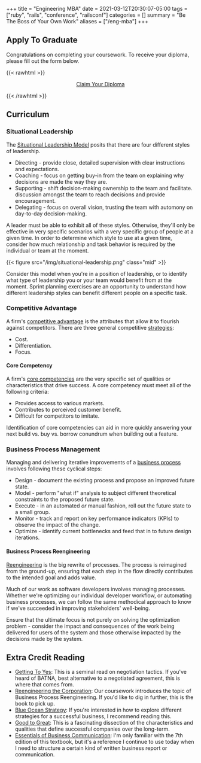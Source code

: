 +++
title = "Engineering MBA"
date = 2021-03-12T20:30:07-05:00
tags = ["ruby", "rails", "conference", "railsconf"]
categories = []
summary = "Be The Boss of Your Own Work"
aliases = ["/eng-mba"]
+++

## Apply To Graduate

Congratulations on completing your coursework. To receive your diploma, please
fill out the form below.

{{< rawhtml >}}
<p style="text-align: center;">
  <a href="https://engineering-mba-diploma.herokuapp.com/")>Claim Your Diploma</a>
</p>

{{< /rawhtml >}}

## Curriculum

### Situational Leadership

The [Situational Leadership Model](https://en.wikipedia.org/wiki/Situational_leadership_theory) posits that there are four different styles of
leadership.

* Directing - provide close, detailed supervision with clear instructions and
  expectations.
* Coaching - focus on getting buy-in from the team on explaining why decisions
  are made the way they are.
* Supporting - shift decision-making ownership to the team and facilitate.
  discussion amongst the team to reach decisions and provide encouragement.
* Delegating - focus on overall vision, trusting the team with automony on
  day-to-day decision-making.

A leader must be able to exhibit all of these styles. Otherwise, they'll only be
effective in very specific scenarios with a very specific group of people at a
given time. In order to determine which style to use at a given time, consider
how much relationship and task behavior is required by the individual or team at
the moment.

{{< figure src="/img/situational-leadership.png" class="mid" >}}

Consider this model when you're in a position of leadership, or to identify what
type of leadership you or your team would benefit from at the moment. Sprint
planning exercises are an opportunity to understand how different leadership
styles can benefit different people on a specific task.

### Competitive Advantage

A firm's [competitive advantage](https://corporatefinanceinstitute.com/resources/knowledge/strategy/competitive-advantage/) is the attributes that allow it to flourish against competitors. There are three general competitive [strategies](https://www.ifm.eng.cam.ac.uk/research/dstools/porters-generic-competitive-strategies/):

* Cost.
* Differentiation.
* Focus.

#### Core Competency

A firm's [core competencies](http://www.personal.psu.edu/kkm11/files/HandP_Core%20Competence%20of%20the%20organization.pdf) are the very specific set of qualities or characteristics that drive success. A core competency must meet all of the following criteria:

* Provides access to various markets.
* Contributes to perceived customer benefit.
* Difficult for competitors to imitate.

Identification of core competencies can aid in more quickly answering your next
build vs. buy vs. borrow conundrum when building out a feature.

### Business Process Management

Managing and delivering iterative improvements of a [business process](https://www.bpminstitute.org/resources/articles/what-bpm-anyway-business-process-management-explained) involves
following these cyclical steps:

* Design - document the existing process and propose an improved future state.
* Model - perform "what if" analysis to subject different theoretical
  constraints to the proposed future state.
* Execute - in an automated *or* manual fashion, roll out the future state to a
  small group.
* Monitor - track and report on key performance indicators (KPIs) to observe
  the impact of the change.
* Optimize - identify current bottlenecks and feed that in to future design
  iterations.

#### Business Process Reengineering

[Reengineering](https://hbr.org/1990/07/reengineering-work-dont-automate-obliterate) is the big rewrite of processes. The process is reimagined from the ground-up, ensuring that each step in the flow directly contributes to the intended goal and adds value.

Much of our work as software developers involves managing processes. Whether
we're optimizing our individual developer workflow, or automating business
processes, we can follow the same methodical approach to know if we've succeeded
in improving stakeholders' well-being.

Ensure that the ultimate focus is not
purely on solving the optimization problem - consider the impact and
consequences of the work being delivered for users of the system and those
otherwise impacted by the decisions made by the system.

## Extra Credit Reading

* [Getting To Yes](https://www.amazon.com/Getting-Yes-Negotiating-Agreement-Without/dp/0143118757): This is a seminal read on negotiation tactics. If you've heard of BATNA, best alternative to a negotiated agreement, this is where that comes from.
* [Reengineering the Corporation](https://www.amazon.com/Reengineering-Corporation-Manifesto-Business-Revolution/dp/0887306403): Our coursework introduces the topic of Business Process Reengineering. If you'd like to dig in further, this is the book to pick up.
* [Blue Ocean Strategy](https://www.amazon.com/Blue-Ocean-Strategy-Expanded-Uncontested/dp/1625274491): If you're interested in how to explore different strategies for a successful business, I recommend reading this.
* [Good to Great](https://www.amazon.com/Good-Great-Some-Companies-Others/dp/0066620996/): This is a fascinating dissection of the characteristics and qualities that define successful companies over the long-term.
* [Essentials of Business Communication](https://www.amazon.com/Essentials-Business-Communication-Ellen-Guffey/dp/1337386499/): I'm only familiar with the 7th edition of this textbook, but it's a reference I continue to use today when I need to structure a certain kind of written business report or communication.
